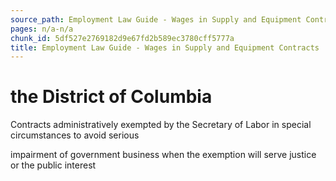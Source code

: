 ```yaml
---
source_path: Employment Law Guide - Wages in Supply and Equipment Contracts.md
pages: n/a-n/a
chunk_id: 5df527e2769182d9e67fd2b589ec3780cff5777a
title: Employment Law Guide - Wages in Supply and Equipment Contracts
---
```

# the District of Columbia

Contracts administratively exempted by the Secretary of Labor in special circumstances to avoid serious

impairment of government business when the exemption will serve justice or the public interest
